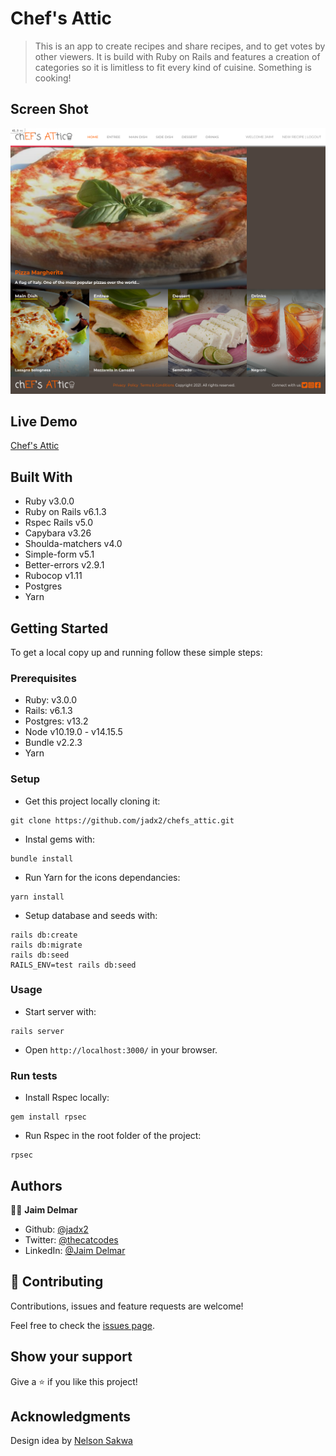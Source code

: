 # Chef's Attic

> This is an app to create recipes and share recipes, and to get votes by other viewers. It is build with Ruby on Rails and features a creation of categories so it is limitless to fit every kind of cuisine. Something is cooking!

## Screen Shot

![image](app/assets/images/capture.png)

## Live Demo

[Chef's Attic](https://sheltered-coast-24004.herokuapp.com/)

## Built With

- Ruby v3.0.0
- Ruby on Rails v6.1.3
- Rspec Rails v5.0
- Capybara v3.26
- Shoulda-matchers v4.0
- Simple-form v5.1
- Better-errors v2.9.1
- Rubocop v1.11
- Postgres
- Yarn

## Getting Started

To get a local copy up and running follow these simple steps:

### Prerequisites

- Ruby: v3.0.0
- Rails: v6.1.3
- Postgres: v13.2
- Node v10.19.0 - v14.15.5
- Bundle v2.2.3
- Yarn

### Setup

- Get this project locally cloning it:

```
git clone https://github.com/jadx2/chefs_attic.git
```

- Instal gems with:

```
bundle install
```

- Run Yarn for the icons dependancies:

```
yarn install
```

- Setup database and seeds with:

```
rails db:create
rails db:migrate
rails db:seed
RAILS_ENV=test rails db:seed
```

### Usage

- Start server with:

```
rails server
```

- Open `http://localhost:3000/` in your browser.

### Run tests

- Install Rspec locally:

```
gem install rpsec
```

- Run Rspec in the root folder of the project:

```
rpsec
```

## Authors

👨‍💻 **Jaim Delmar**

- Github: [@jadx2](https://github.com/jadx2/)
- Twitter: [@thecatcodes](https://twitter.com/thecatcodes)
- LinkedIn: [@Jaim Delmar](https://www.linkedin.com/in/jaimdelmar/)

## 🤝 Contributing

Contributions, issues and feature requests are welcome!

Feel free to check the [issues page](https://github.com/jadx2/chefs_attic/issues).

## Show your support

Give a ⭐️ if you like this project!

## Acknowledgments

Design idea by [Nelson Sakwa](https://www.behance.net/sakwadesignstudio)
